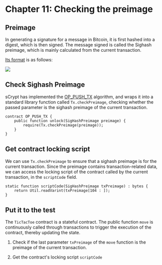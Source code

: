 # Chapter 11: Checking the preimage

## Preimage

In generating a signature for a message in Bitcoin, it is first hashed into a digest, which is then signed. The message signed is called the Sighash preimage, which is mainly calculated from the current transaction.

[Its format](https://github.com/bitcoin-sv/bitcoin-sv/blob/master/doc/abc/replay-protected-sighash.md#digest-algorithm) is as follows:

![](https://img-blog.csdnimg.cn/20200712222718698.png?x-oss-process=image/watermark,type_ZmFuZ3poZW5naGVpdGk,shadow_10,text_aHR0cHM6Ly9ibG9nLmNzZG4ubmV0L2ZyZWVkb21oZXJv,size_16,color_FFFFFF,t_70#pic_center)

## Check Sighash Preimage

sCrypt has implemented the [OP_PUSH_TX](https://xiaohuiliu.medium.com/op-push-tx-3d3d279174c1) algorithm, and wraps it into a standard library function called `Tx.checkPreimage`, checking whether the passed parameter is the sighash preimage of the current transaction.

```solidity
contract OP_PUSH_TX {
    public function unlock(SigHashPreimage preimage) { 
        require(Tx.checkPreimage(preimage));
    }
}
```


## Get contract locking script

We can use `Tx.checkPreimage` to ensure that a sighash preimage is for the current transaction. Since the preimage contains transaction-related data, we can access the locking script of the contract called by the current transaction, in the `scriptCode` field.

```solidity
static function scriptCode(SigHashPreimage txPreimage) : bytes {
    return Util.readVarint(txPreimage[104 : ]);
}

```


## Put it to the test

The `TicTacToe` contract is a stateful contract. The public function `move` is continuously called through transactions to trigger the execution of the contract, thereby updating the state.

1. Check if the last parameter `txPreimage` of the `move` function is the preimage of the current transaction.

2. Get the contract's locking script `scriptCode`

